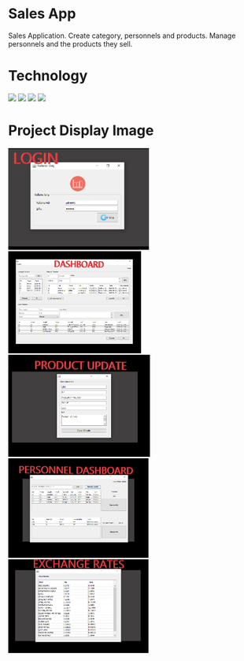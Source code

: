 # Sales App
Sales Application. Create category, personnels and products. Manage personnels and the products they sell.

# Technology
<img src="https://cdn1.iconfinder.com/data/icons/hawcons/32/698723-icon-13-file-java-64.png" style="max-width:100%;">
<img src="https://cdn1.iconfinder.com/data/icons/hawcons/32/699251-icon-24-file-sql-64.png" style="max-width:100%;">
<img src="https://cdn1.iconfinder.com/data/icons/anycolor-common-type-files-pack/512/json_anycolor-64.png" style="max-width:100%;">
<img src="https://cdn1.iconfinder.com/data/icons/hawcons/32/699113-icon-37-file-xml-64.png" style="max-width:100%;">

# Project Display Image
<p>
  
<a href="https://github.com/bayrakyunus/SalesApp/blob/master/screenshots/ss1.png" target="_blank">
<img src="https://github.com/bayrakyunus/SalesApp/blob/master/screenshots/ss1.png" width="286" style="max-width:100%;"></a>

<a href="https://github.com/bayrakyunus/SalesApp/blob/master/screenshots/ss2.png" target="_blank">
<img src="https://github.com/bayrakyunus/SalesApp/blob/master/screenshots/ss2.png" width="270" style="max-width:100%;"></a>

<a href="https://github.com/bayrakyunus/SalesApp/blob/master/screenshots/ss3.png" target="_blank">
<img src="https://github.com/bayrakyunus/SalesApp/blob/master/screenshots/ss3.png" width="288" style="max-width:100%;"></a>

<a href="https://github.com/bayrakyunus/SalesApp/blob/master/screenshots/ss4.png" target="_blank">
<img src="https://github.com/bayrakyunus/SalesApp/blob/master/screenshots/ss4.png" width="285" style="max-width:100%;"></a>

<a href="https://github.com/bayrakyunus/SalesApp/blob/master/screenshots/ss5.png" target="_blank">
<img src="https://github.com/bayrakyunus/SalesApp/blob/master/screenshots/ss5.png" width="285" style="max-width:100%;"></a>

</p>
